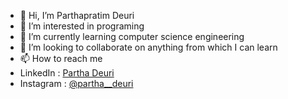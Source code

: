 - 👋 Hi, I’m Parthapratim Deuri 
- 👀 I’m interested in programing
- 🌱 I’m currently learning computer science engineering
- 💞️ I’m looking to collaborate on anything from which I can learn
- 📫 How to reach me
- LinkedIn : <a href="https://www.linkedin.com/in/parthapratim-deuri-9b1350269"> Partha Deuri</a>
- Instagram : <a href="https://instagram.com/partha__deuri?igshid=MzNlNGNkZWQ4Mg==">@partha__deuri</a>
<!---
Partha-deuri/Partha-deuri is a ✨ special ✨ repository because its `README.md` (this file) appears on your GitHub profile.
You can click the Preview link to take a look at your changes.
--->
